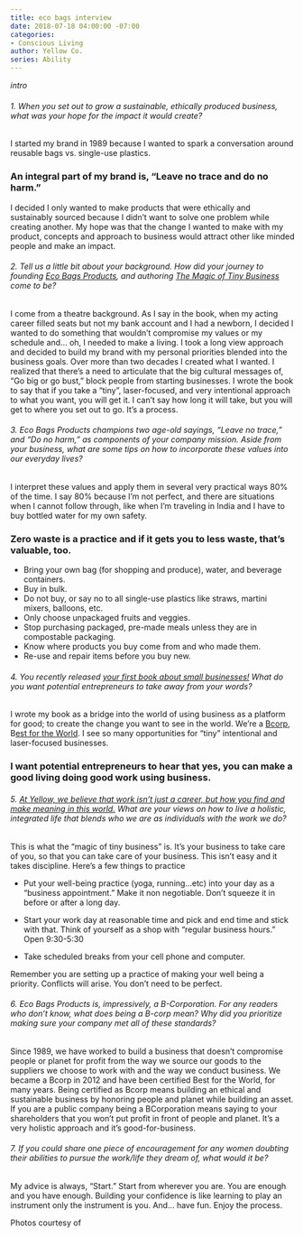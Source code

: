 ```yaml
---
title: eco bags interview
date: 2018-07-18 04:00:00 -07:00
categories:
- Conscious Living
author: Yellow Co.
series: Ability
---
```


_intro_

###### 1. When you set out to grow a sustainable, ethically produced business, what was your hope for the impact it would create?

I started my brand in 1989 because I wanted to spark a conversation around reusable bags vs. single-use plastics. 

### An integral part of my brand is, “Leave no trace and do no harm.” 

I decided I only wanted to make products that were ethically and sustainably sourced because I didn’t want to solve one problem while creating another. My hope was that the change I wanted to make with my product, concepts and approach to business would attract other like minded people and make an impact.

###### 2. Tell us a little bit about your background. How did your journey to founding [Eco Bags Products](https://www.ecobags.com/), and authoring [_The Magic of Tiny Business_](https://www.amazon.com/Magic-Tiny-Business-Great-Living/dp/1523094788) come to be?  

I come from a theatre background. As I say in the book, when my acting career filled seats but not my bank account and I had a newborn, I decided I wanted to do something that wouldn’t compromise my values or my schedule and... oh, I needed to make a living. I took a long view approach and decided to build my brand with my personal priorities blended into the business goals. Over more than two decades I created what I wanted. I realized that there’s a need to articulate that the big cultural messages of, “Go big or go bust,” block people from starting businesses. I wrote the book to say that if you take a  “tiny”, laser-focused, and very intentional approach to what you want, you will get it. I can’t say how long it will take, but you will get to where you set out to go. It’s a process.

###### 3. Eco Bags Products champions two age-old sayings, “Leave no trace,” and “Do no harm,” as components of your company mission. Aside from your business, what are some tips on how to incorporate these values into our everyday lives? 

I interpret these values and apply them in several very practical ways 80% of the time. I say 80% because I’m not perfect, and there are situations when I cannot follow through, like when I’m traveling in India and I have to buy bottled water for my own safety. 

### Zero waste is a practice and if it gets you to less waste, that’s valuable, too.

* Bring your own bag (for shopping and produce), water, and beverage containers.
* Buy in bulk.
* Do not buy, or say no to all single-use plastics like straws, martini mixers, balloons, etc.
* Only choose unpackaged fruits and veggies.
* Stop purchasing packaged, pre-made meals unless they are in compostable packaging.
* Know where products you buy come from and who made them.
* Re-use and repair items before you buy new.

###### 4. You recently released [your first book about small businesses!](https://www.amazon.com/Magic-Tiny-Business-Great-Living/dp/1523094788) What do you want potential entrepreneurs to take away from your words?

I wrote my book as a bridge into the world of using business as a platform for good; to create the change you want to see in the world. We’re a [Bcorp](https://www.bcorporation.net/), B[est for the World](https://www.bcorporation.net/criteria-the-b-corp-best-the-world-list). I see so many opportunities for “tiny” intentional and laser-focused businesses. 

### I want potential entrepreneurs to hear that yes, you can make a good living doing good work using business. 

###### 5. [At Yellow, we believe that work isn’t just a career, but how you find and make meaning in this world.](https://yellowco.co/membership/) What are your views on how to live a holistic, integrated life that blends who we are as individuals with the work we do?

This is what the “magic of tiny business” is. It’s your business to take care of you, so that you can take care of your business. This isn’t easy and it takes discipline.  Here’s a few things to practice

- Put your well-being practice (yoga, running...etc) into your day as a “business appointment.” Make it non negotiable. Don’t squeeze it in before or after a long day. 

- Start your work day at reasonable time and pick and end time and stick with that. Think of yourself as a shop with “regular business hours.” Open 9:30-5:30

- Take scheduled breaks from your cell phone and computer.

Remember you are setting up a practice of making your well being a priority.  Conflicts will arise. You don’t need to be perfect.

###### 6. Eco Bags Products is, impressively, a B-Corporation. For any readers who don’t know, what does being a B-corp mean? Why did you prioritize making sure your company met all of these standards?

Since 1989, we have worked to build a business that doesn’t compromise people or planet for profit from the way we source our goods to the suppliers we choose to work with and the way we conduct business.  We became a Bcorp in 2012 and have been certified Best for the World, for many years. Being certified as Bcorp means building an ethical and sustainable business by honoring people and planet while building an asset. If you are a public company being a BCorporation means saying to your shareholders that you won’t put profit in front of people and planet. It’s a very holistic approach and it’s good-for-business.

###### 7. If you could share one piece of encouragement for any women doubting their abilities to pursue the work/life they dream of, what would it be?

My advice is always, “Start.” Start from wherever you are. You are enough and you have enough. Building your confidence is like learning to play an instrument only the instrument is you.
And... have fun. Enjoy the process.

Photos courtesy of 